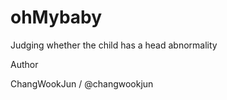 # ohMybaby
Judging whether the child has a head abnormality


Author



ChangWookJun / @changwookjun
